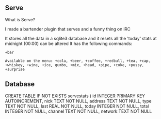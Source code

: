 ## Serve

What is Serve?

I made a bartender plugin that serves and a funny thing on iRC

It stores all the data in a sqlite3 database
and it resets all the 'today' stats at midnight (00:00) can be altered 
It has the following commands:

`+bar`

`Available on the menu: +cola, +beer, +coffee, +redbull, +tea, +cap, +whiskey, +wine, +ice, gumbo, +mix, +head, +pipe, +coke, +pussy, +surprise`


## Database
CREATE TABLE IF NOT EXISTS servestats (
                id INTEGER PRIMARY KEY AUTOINCREMENT,
                nick TEXT NOT NULL,
                address TEXT NOT NULL,
                type TEXT NOT NULL,
                last REAL NOT NULL,
                today INTEGER NOT NULL,
                total INTEGER NOT NULL,
                channel TEXT NOT NULL,
                network TEXT NOT NULL
